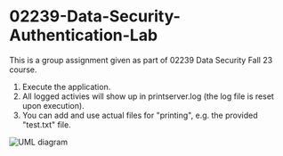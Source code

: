 # 02239-Data-Security-Authentication-Lab

This is a group assignment given as part of 02239 Data Security Fall 23 course.

1. Execute the application.
2. All logged activies will show up in printserver.log (the log file is reset upon execution).
3. You can add and use actual files for "printing", e.g. the provided "test.txt" file.

![UML diagram](https://github.com/Aritj/02239-Data-Security-Authentication-Lab/assets/69643316/5676ef51-8b6d-4b96-b614-52dba46349a5)
